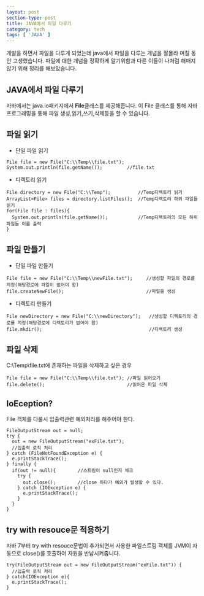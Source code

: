 ```yaml
---
layout: post
section-type: post
title: JAVA에서 파일 다루기
category: tech
tags: [ 'JAVA' ]
---
```


개발을 하면서 파일을 다루게 되었는데 java에서 파일을 다루는 개념을 잘몰라 며칠 동안 고생했습니다.
파일에 대한 개념을 정확하게 알기위함과 다른 이들이 나처럼 해매지 않기 위해 정리를 해보았습니다. 

## JAVA에서 파일 다루기
자바에서는 java.io패키지에서 **File**클래스를 제공해줍니다.
이 File 클래스를 통해 자바프로그래밍을 통해 파일 생성,읽기,쓰기,삭제등을 할 수 있습니다.



## 파일 읽기
* 단일 파일 읽기
```
File file = new File("C:\\Temp\\file.txt");
System.out.println(file.getName());         //file.txt
```
* 디렉토리 읽기
```
File directory = new File("C:\\Temp");          //Temp디렉토리 읽기
ArrayList<File> files = directory.listFiles();  //Temp디렉토리 하위 파일들 읽기
for(File file : files){
  System.out.println(file.getName());           //Temp디렉토리의 모든 하위 파일들 이름 출력
}
```



## 파일 만들기 
* 단일 파일 만들기
```
File file = new File("C:\\Temp\\newFile.txt");     //생성할 파일의 경로를 지정(해당경로에 파일이 없어야 함)
file.createNewFile();                              //파일을 생성
```
* 디렉토리 만들기
```
File newDirectory = new File("C:\\newDirectory");   //생성할 디렉토리의 경로를 지정(해당경로에 디렉토리가 없어야 함)
file.mkdir();                                       //디렉토리 생성
```



## 파일 삭제
C:\Temp\file.txt에 존재하는 파일을 삭제하고 싶은 경우
```
File file = new File("C:\\Temp\\file.txt"); //파일 읽어오기
file.delete();                              //읽어온 파일 삭제
```



## IoEception?
File 객체를 다룰시 입출력관련 예외처리를 해주어야 한다.
```
FileOutputStream out = null; 
try { 
  out = new FileOutputStream("exFile.txt"); 
  //입출력 로직 처리 
} catch (FileNotFoundException e) { 
  e.printStackTrace(); 
} finally { 
  if(out != null){        //스트림이 null인지 체크 
    try { 
      out.close();        //close 하다가 예외가 발생할 수 있다. 
    } catch (IOException e) { 
      e.printStackTrace(); 
    } 
  } 
}
```



## try with resouce문 적용하기
자바 7부터 try with resouce문법이 추가되면서 사용한 파일스트림 객체를 JVM이 자동으로 close()를 호출하여 자원을 반납시켜줍니다.
```
try(FileOutputStream out = new FileOutputStream("exFile.txt")) { 
  //입출력 로직 처리 
} catch(IOException e){ 
  e.printStackTrace(); 
}
```

